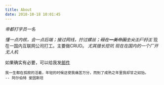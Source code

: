 ```yaml
---
title: About
date: 2018-10-18 10:01:45
---
```


*帝都打字员一名*

*懂一点内核，会一点后端；接过网线，拧过螺丝；~~现在一美帝国主义工厂打工~~*
现在一国内互联网公司打工。主要做CRUD。
*尤其擅长挖坑*
*现在在国内的一个厂开无人机*

如果确实有必要，可以给我发[邮件](mailto:yzq529@qq.com)
```
我一生都在孤寂的活着，年轻的时候这使我痛苦万分，而到了成熟之年里我却甘之如饴。
-- 阿尔伯特 爱因斯坦
```

